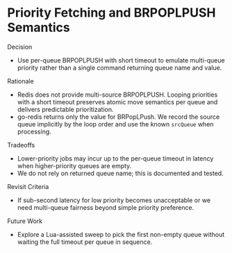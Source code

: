 # Priority Fetching and BRPOPLPUSH Semantics

Decision
- Use per-queue BRPOPLPUSH with short timeout to emulate multi-queue priority rather than a single command returning queue name and value.

Rationale
- Redis does not provide multi-source BRPOPLPUSH. Looping priorities with a short timeout preserves atomic move semantics per queue and delivers predictable prioritization.
- go-redis returns only the value for BRPopLPush. We record the source queue implicitly by the loop order and use the known `srcQueue` when processing.

Tradeoffs
- Lower-priority jobs may incur up to the per-queue timeout in latency when higher-priority queues are empty.
- We do not rely on returned queue name; this is documented and tested.

Revisit Criteria
- If sub-second latency for low priority becomes unacceptable or we need multi-queue fairness beyond simple priority preference.

Future Work
- Explore a Lua-assisted sweep to pick the first non-empty queue without waiting the full timeout per queue in sequence.
